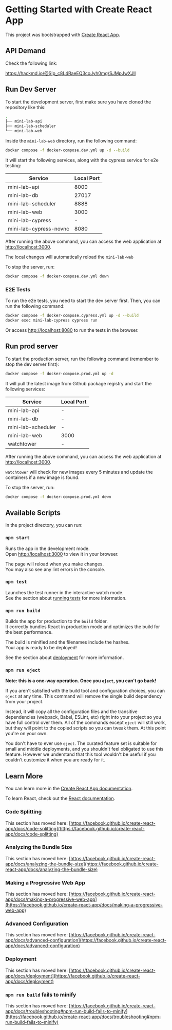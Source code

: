 # Getting Started with Create React App

This project was bootstrapped with [Create React App](https://github.com/facebook/create-react-app).
## API Demand
Check the following link:

https://hackmd.io/@SIp_c8L4RaeEQ3coJyh0mg/SJMpJwXJll

## Run Dev Server

To start the development server, first make sure you have cloned the repository like this:

```bash
.
├── mini-lab-api
├── mini-lab-scheduler
└── mini-lab-web
```

Inside the `mini-lab-web` directory, run the following command:

```bash
docker compose -f docker-compose.dev.yml up -d --build
```

It will start the following services, along with the cypress service for e2e testing:

| Service                | Local Port |
| ---------------------- | ---------- |
| mini-lab-api           | 8000       |
| mini-lab-db            | 27017      |
| mini-lab-scheduler     | 8888       |
| mini-lab-web           | 3000       |
| mini-lab-cypress       | -          |
| mini-lab-cypress-novnc | 8080       |

After running the above command, you can access the web application at [http://localhost:3000](http://localhost:3000).

The local changes will automatically reload the `mini-lab-web`

To stop the server, run:

```bash
docker compose -f docker-compose.dev.yml down
```

### E2E Tests

To run the e2e tests, you need to start the dev server first. Then, you can run the following command:

```bash
docker compose -f docker-compose.cypress.yml up -d --build
docker exec mini-lab-cypress cypress run
```

Or access [http://localhost:8080](http://localhost:8080) to run the tests in the browser.

## Run prod server

To start the production server, run the following command (remember to stop the dev server first):

```bash
docker compose -f docker-compose.prod.yml up -d
```

It will pull the latest image from Github package registry and start the following services:

| Service            | Local Port |
| ------------------ | ---------- |
| mini-lab-api       | -          |
| mini-lab-db        | -          |
| mini-lab-scheduler | -          |
| mini-lab-web       | 3000       |
| watchtower         | -          |

After running the above command, you can access the web application at [http://localhost:3000](http://localhost:3000).

`watchtower` will check for new images every 5 minutes and update the containers if a new image is found.

To stop the server, run:

```bash
docker compose -f docker-compose.prod.yml down
```

## Available Scripts

In the project directory, you can run:

### `npm start`

Runs the app in the development mode.\
Open [http://localhost:3000](http://localhost:3000) to view it in your browser.

The page will reload when you make changes.\
You may also see any lint errors in the console.

### `npm test`

Launches the test runner in the interactive watch mode.\
See the section about [running tests](https://facebook.github.io/create-react-app/docs/running-tests) for more information.

### `npm run build`

Builds the app for production to the `build` folder.\
It correctly bundles React in production mode and optimizes the build for the best performance.

The build is minified and the filenames include the hashes.\
Your app is ready to be deployed!

See the section about [deployment](https://facebook.github.io/create-react-app/docs/deployment) for more information.

### `npm run eject`

**Note: this is a one-way operation. Once you `eject`, you can't go back!**

If you aren't satisfied with the build tool and configuration choices, you can `eject` at any time. This command will remove the single build dependency from your project.

Instead, it will copy all the configuration files and the transitive dependencies (webpack, Babel, ESLint, etc) right into your project so you have full control over them. All of the commands except `eject` will still work, but they will point to the copied scripts so you can tweak them. At this point you're on your own.

You don't have to ever use `eject`. The curated feature set is suitable for small and middle deployments, and you shouldn't feel obligated to use this feature. However we understand that this tool wouldn't be useful if you couldn't customize it when you are ready for it.

## Learn More

You can learn more in the [Create React App documentation](https://facebook.github.io/create-react-app/docs/getting-started).

To learn React, check out the [React documentation](https://reactjs.org/).

### Code Splitting

This section has moved here: [https://facebook.github.io/create-react-app/docs/code-splitting](https://facebook.github.io/create-react-app/docs/code-splitting)

### Analyzing the Bundle Size

This section has moved here: [https://facebook.github.io/create-react-app/docs/analyzing-the-bundle-size](https://facebook.github.io/create-react-app/docs/analyzing-the-bundle-size)

### Making a Progressive Web App

This section has moved here: [https://facebook.github.io/create-react-app/docs/making-a-progressive-web-app](https://facebook.github.io/create-react-app/docs/making-a-progressive-web-app)

### Advanced Configuration

This section has moved here: [https://facebook.github.io/create-react-app/docs/advanced-configuration](https://facebook.github.io/create-react-app/docs/advanced-configuration)

### Deployment

This section has moved here: [https://facebook.github.io/create-react-app/docs/deployment](https://facebook.github.io/create-react-app/docs/deployment)

### `npm run build` fails to minify

This section has moved here: [https://facebook.github.io/create-react-app/docs/troubleshooting#npm-run-build-fails-to-minify](https://facebook.github.io/create-react-app/docs/troubleshooting#npm-run-build-fails-to-minify)

